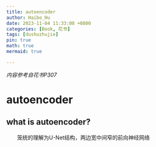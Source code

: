 ```yaml
---
title: autoencoder
author: Haibo_Hu
date: 2023-11-04 11:33:00 +0800
categories: [Book, 花书]
tags: [dushuzhujie]
pin: true
math: true
mermaid: true

---
```


*内容参考自花书P307*
# autoencoder

## what is autoencoder?

&emsp;&emsp;笼统的理解为U-Net结构，两边宽中间窄的前向神经网络